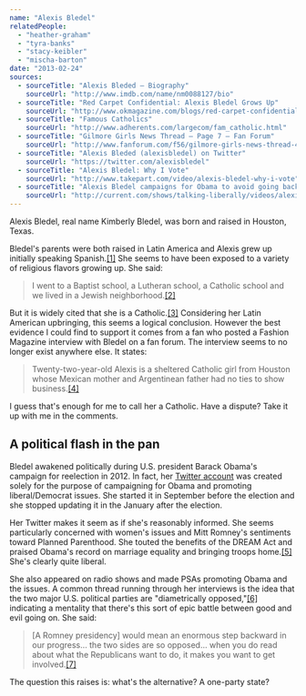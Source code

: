 ```yaml
---
name: "Alexis Bledel"
relatedPeople:
  - "heather-graham"
  - "tyra-banks"
  - "stacy-keibler"
  - "mischa-barton"
date: "2013-02-24"
sources:
  - sourceTitle: "Alexis Bleded – Biography"
    sourceUrl: "http://www.imdb.com/name/nm0088127/bio"
  - sourceTitle: "Red Carpet Confidential: Alexis Bledel Grows Up"
    sourceUrl: "http://www.okmagazine.com/blogs/red-carpet-confidential-alexis-bledel-grows"
  - sourceTitle: "Famous Catholics"
    sourceUrl: "http://www.adherents.com/largecom/fam_catholic.html"
  - sourceTitle: "Gilmore Girls News Thread – Page 7 – Fan Forum"
    sourceUrl: "http://www.fanforum.com/f56/gilmore-girls-news-thread-43489/index7.html"
  - sourceTitle: "Alexis Bleded (alexisbledel) on Twitter"
    sourceUrl: "https://twitter.com/alexisbledel"
  - sourceTitle: "Alexis Bledel: Why I Vote"
    sourceUrl: "http://www.takepart.com/video/alexis-bledel-why-i-vote"
  - sourceTitle: "Alexis Bledel campaigns for Obama to avoid going back to the days of 'Mad Men'"
    sourceUrl: "http://current.com/shows/talking-liberally/videos/alexis-bledel-campaigns-for-obama-to-avoid-going-back-to-the-days-of-mad-men/"
---
```


Alexis Bledel, real name Kimberly Bledel, was born and raised in Houston, Texas.

Bledel's parents were both raised in Latin America and Alexis grew up initially speaking Spanish.<a class="source-citation" href="#http://www.imdb.com/name/nm0088127/bio" title="Alexis Bleded – Biography">[1]</a> She seems to have been exposed to a variety of religious flavors growing up. She said:

>I went to a Baptist school, a Lutheran school, a Catholic school and we lived in a Jewish neighborhood.<a class="source-citation" href="#http://www.okmagazine.com/blogs/red-carpet-confidential-alexis-bledel-grows" title="Red Carpet Confidential: Alexis Bledel Grows Up">[2]</a>

But it is widely cited that she is a Catholic.<a class="source-citation" href="#http://www.adherents.com/largecom/fam_catholic.html" title="Famous Catholics">[3]</a> Considering her Latin American upbringing, this seems a logical conclusion. However the best evidence I could find to support it comes from a fan who posted a Fashion Magazine interview with Bledel on a fan forum. The interview seems to no longer exist anywhere else. It states:

>Twenty-two-year-old Alexis is a sheltered Catholic girl from Houston whose Mexican mother and Argentinean father had no ties to show business.<a class="source-citation" href="#http://www.fanforum.com/f56/gilmore-girls-news-thread-43489/index7.html" title="Gilmore Girls News Thread – Page 7 – Fan Forum">[4]</a>

I guess that's enough for me to call her a Catholic. Have a dispute? Take it up with me in the comments.


## A political flash in the pan

Bledel awakened politically during U.S. president Barack Obama's campaign for reelection in 2012. In fact, her [Twitter account](https://twitter.com/alexisbledel) was created solely for the purpose of campaigning for Obama and promoting liberal/Democrat issues. She started it in September before the election and she stopped updating it in the January after the election.

Her Twitter makes it seem as if she's reasonably informed. She seems particularly concerned with women's issues and Mitt Romney's sentiments toward Planned Parenthood. She touted the benefits of the DREAM Act and praised Obama's record on marriage equality and bringing troops home.<a class="source-citation" href="#https://twitter.com/alexisbledel" title="Alexis Bleded (alexisbledel) on Twitter">[5]</a> She's clearly quite liberal.

She also appeared on radio shows and made PSAs promoting Obama and the issues. A common thread running through her interviews is the idea that the two major U.S. political parties are "diametrically opposed,"<a class="source-citation" href="#http://www.takepart.com/video/alexis-bledel-why-i-vote" title="Alexis Bledel: Why I Vote">[6]</a> indicating a mentality that there's this sort of epic battle between good and evil going on. She said:

>[A Romney presidency] would mean an enormous step backward in our progress… the two sides are so opposed… when you do read about what the Republicans want to do, it makes you want to get involved.<a class="source-citation" href="#http://current.com/shows/talking-liberally/videos/alexis-bledel-campaigns-for-obama-to-avoid-going-back-to-the-days-of-mad-men/" title="Alexis Bledel campaigns for Obama to avoid going back to the days of &apos;Mad Men&apos;">[7]</a>

The question this raises is: what's the alternative? A one-party state?